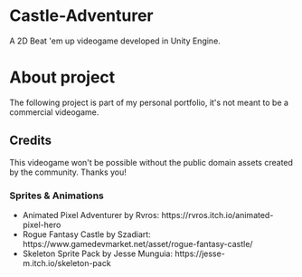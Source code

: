 # Castle-Adventurer
A 2D Beat 'em up videogame developed in Unity Engine.

<h1>About project</h1>
The following project is part of my personal portfolio, it's not meant to be a commercial videogame.

<h2>Credits</h2>
<p>This videogame won't be possible without the public domain assets created by the community. Thanks you!</p>

<h3>Sprites & Animations</h3>
<ul>
  <li>Animated Pixel Adventurer by Rvros: https://rvros.itch.io/animated-pixel-hero</li>
  <li>Rogue Fantasy Castle by Szadiart: https://www.gamedevmarket.net/asset/rogue-fantasy-castle/</li>
  <li>Skeleton Sprite Pack by Jesse Munguia: https://jesse-m.itch.io/skeleton-pack</li>
</ul>
